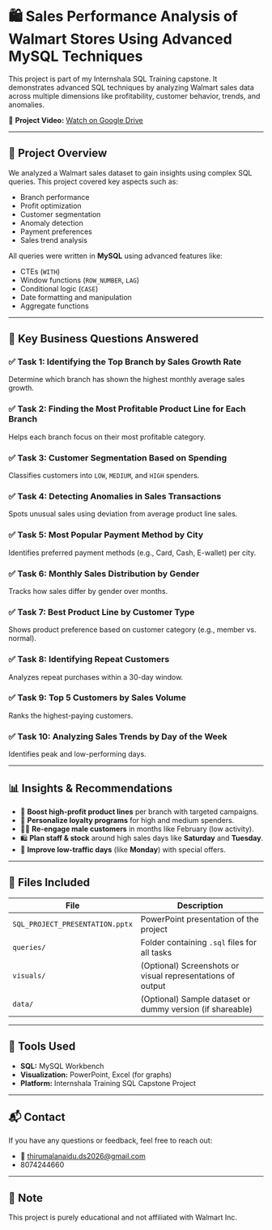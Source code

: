 # 🛍️ Sales Performance Analysis of Walmart Stores Using Advanced MySQL Techniques

This project is part of my Internshala SQL Training capstone. It demonstrates advanced SQL techniques by analyzing Walmart sales data across multiple dimensions like profitability, customer behavior, trends, and anomalies.

🔗 **Project Video:** [Watch on Google Drive](https://drive.google.com/file/d/1OLE_gU5mJjzBzpq-yAiPkkcMA2UQg8CJ/view?usp=drive_link)

---

## 📌 Project Overview

We analyzed a Walmart sales dataset to gain insights using complex SQL queries. This project covered key aspects such as:

- Branch performance
- Profit optimization
- Customer segmentation
- Anomaly detection
- Payment preferences
- Sales trend analysis

All queries were written in **MySQL** using advanced features like:
- CTEs (`WITH`)
- Window functions (`ROW_NUMBER`, `LAG`)
- Conditional logic (`CASE`)
- Date formatting and manipulation
- Aggregate functions

---

## 🧠 Key Business Questions Answered

### ✅ Task 1: Identifying the Top Branch by Sales Growth Rate
Determine which branch has shown the highest monthly average sales growth.

### ✅ Task 2: Finding the Most Profitable Product Line for Each Branch
Helps each branch focus on their most profitable category.

### ✅ Task 3: Customer Segmentation Based on Spending
Classifies customers into `LOW`, `MEDIUM`, and `HIGH` spenders.

### ✅ Task 4: Detecting Anomalies in Sales Transactions
Spots unusual sales using deviation from average product line sales.

### ✅ Task 5: Most Popular Payment Method by City
Identifies preferred payment methods (e.g., Card, Cash, E-wallet) per city.

### ✅ Task 6: Monthly Sales Distribution by Gender
Tracks how sales differ by gender over months.

### ✅ Task 7: Best Product Line by Customer Type
Shows product preference based on customer category (e.g., member vs. normal).

### ✅ Task 8: Identifying Repeat Customers
Analyzes repeat purchases within a 30-day window.

### ✅ Task 9: Top 5 Customers by Sales Volume
Ranks the highest-paying customers.

### ✅ Task 10: Analyzing Sales Trends by Day of the Week
Identifies peak and low-performing days.

---

## 📊 Insights & Recommendations

- 📌 **Boost high-profit product lines** per branch with targeted campaigns.
- 🎯 **Personalize loyalty programs** for high and medium spenders.
- 🧍‍♂️ **Re-engage male customers** in months like February (low activity).
- 🛍️ **Plan staff & stock** around high sales days like **Saturday** and **Tuesday**.
- 💸 **Improve low-traffic days** (like **Monday**) with special offers.

---

## 📁 Files Included

| File | Description |
|------|-------------|
| `SQL_PROJECT_PRESENTATION.pptx` | PowerPoint presentation of the project |
| `queries/` | Folder containing `.sql` files for all tasks |
| `visuals/` | (Optional) Screenshots or visual representations of output |
| `data/` | (Optional) Sample dataset or dummy version (if shareable) |

---

## 🧰 Tools Used

- **SQL:** MySQL Workbench
- **Visualization:** PowerPoint, Excel (for graphs)
- **Platform:** Internshala Training SQL Capstone Project

---

## 📬 Contact

If you have any questions or feedback, feel free to reach out:

- 📧 thirumalanaidu.ds2026@gmail.com
- 8074244660

---

## 📌 Note

This project is purely educational and not affiliated with Walmart Inc.

